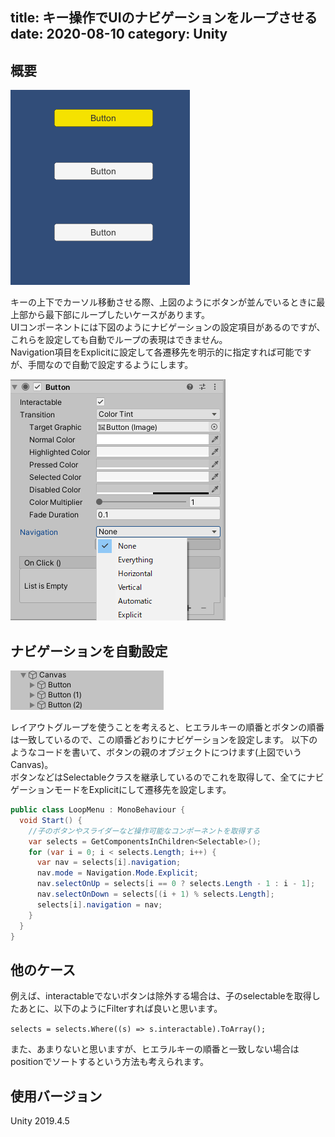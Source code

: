 title: キー操作でUIのナビゲーションをループさせる
date: 2020-08-10
category: Unity
---

## 概要

![ボタン](/img/2020-08-10-loop-navigation/Buttons.png)

キーの上下でカーソル移動させる際、上図のようにボタンが並んでいるときに最上部から最下部にループしたいケースがあります。  
UIコンポーネントには下図のようにナビゲーションの設定項目があるのですが、これらを設定しても自動でループの表現はできません。  
Navigation項目をExplicitに設定して各遷移先を明示的に指定すれば可能ですが、手間なので自動で設定するようにします。  

![ナビゲーション設定](/img/2020-08-10-loop-navigation/ButtonInspector.png)

## ナビゲーションを自動設定

![ヒエラルキー](/img/2020-08-10-loop-navigation/Hierarchy.png)

レイアウトグループを使うことを考えると、ヒエラルキーの順番とボタンの順番は一致しているので、この順番どおりにナビゲーションを設定します。
以下のようなコードを書いて、ボタンの親のオブジェクトにつけます(上図でいうCanvas)。  
ボタンなどはSelectableクラスを継承しているのでこれを取得して、全てにナビゲーションモードをExplicitにして遷移先を設定します。  

```csharp
public class LoopMenu : MonoBehaviour {
  void Start() {
    //子のボタンやスライダーなど操作可能なコンポーネントを取得する
    var selects = GetComponentsInChildren<Selectable>();
    for (var i = 0; i < selects.Length; i++) {
      var nav = selects[i].navigation;
      nav.mode = Navigation.Mode.Explicit;
      nav.selectOnUp = selects[i == 0 ? selects.Length - 1 : i - 1];
      nav.selectOnDown = selects[(i + 1) % selects.Length];
      selects[i].navigation = nav;
    }
  }
}
```

## 他のケース

例えば、interactableでないボタンは除外する場合は、子のselectableを取得したあとに、以下のようにFilterすれば良いと思います。

`selects = selects.Where((s) => s.interactable).ToArray();`

また、あまりないと思いますが、ヒエラルキーの順番と一致しない場合はpositionでソートするという方法も考えられます。

## 使用バージョン

Unity 2019.4.5  

